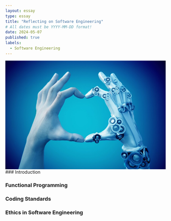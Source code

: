 ```yaml
---
layout: essay
type: essay
title: "Reflecting on Software Engineering"
# All dates must be YYYY-MM-DD format!
date: 2024-05-07
published: true
labels:
  - Software Engineering
---
```


<img width="600px" class="rounded float-start pe-4" style="float: left" src="../img/ArtificialIntelligence.jpg"> 
### Introduction

### Functional Programming

### Coding Standards

### Ethics in Software Engineering
